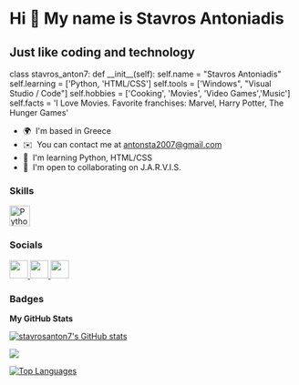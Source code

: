 Hi 👋 My name is Stavros Antoniadis
===================================

Just like coding and technology
-------------------------------

class stavros\_anton7: 
    def \_\_init\_\_(self): self.name = "Stavros Antoniadis" 
        self.learning = \['Python, 'HTML/CSS'\] 
        self.tools = \['Windows", "Visual Studio / Code"\] 
        self.hobbies = \['Cooking', 'Movies', 'Video Games','Music'\] 
        self.facts = 'I Love Movies. Favorite franchises: Marvel, Harry Potter, The Hunger Games'

* 🌍  I'm based in Greece
* ✉️  You can contact me at [antonsta2007@gmail.com](mailto:antonsta2007@gmail.com)
* 🧠  I'm learning Python, HTML/CSS
* 🤝  I'm open to collaborating on J.A.R.V.I.S.

### Skills


<p align="left">
<a href="https://www.python.org/" target="_blank" rel="noreferrer"><img src="https://raw.githubusercontent.com/danielcranney/readme-generator/main/public/icons/skills/python-colored.svg" width="36" height="36" alt="Python" /></a>
</p>


### Socials

<p align="left"> <a href="https://discord.com/users/stavros_anton7#9180" target="_blank" rel="noreferrer"> <picture> <source media="(prefers-color-scheme: dark)" srcset="undefined" /> <source media="(prefers-color-scheme: light)" srcset="https://raw.githubusercontent.com/danielcranney/readme-generator/main/public/icons/socials/discord.svg" /> <img src="https://raw.githubusercontent.com/danielcranney/readme-generator/main/public/icons/socials/discord.svg" width="32" height="32" /> </picture> </a> <a href="https://www.github.com/stavrosanton7" target="_blank" rel="noreferrer"> <picture> <source media="(prefers-color-scheme: dark)" srcset="https://raw.githubusercontent.com/danielcranney/readme-generator/main/public/icons/socials/github-dark.svg" /> <source media="(prefers-color-scheme: light)" srcset="https://raw.githubusercontent.com/danielcranney/readme-generator/main/public/icons/socials/github.svg" /> <img src="https://raw.githubusercontent.com/danielcranney/readme-generator/main/public/icons/socials/github.svg" width="32" height="32" /> </picture> </a> <a href="http://www.instagram.com/stavros_.anton" target="_blank" rel="noreferrer"> <picture> <source media="(prefers-color-scheme: dark)" srcset="undefined" /> <source media="(prefers-color-scheme: light)" srcset="https://raw.githubusercontent.com/danielcranney/readme-generator/main/public/icons/socials/instagram.svg" /> <img src="https://raw.githubusercontent.com/danielcranney/readme-generator/main/public/icons/socials/instagram.svg" width="32" height="32" /> </picture> </a></p>

### Badges

<b>My GitHub Stats</b>

<a href="http://www.github.com/stavrosanton7"><img src="https://github-readme-stats.vercel.app/api?username=stavrosanton7&show_icons=true&hide=&count_private=true&title_color=0891b2&text_color=ffffff&icon_color=0891b2&bg_color=1c1917&hide_border=true&show_icons=true" alt="stavrosanton7's GitHub stats" /></a>

<a href="http://www.github.com/stavrosanton7"><img src="https://github-readme-streak-stats.herokuapp.com/?user=stavrosanton7&stroke=ffffff&background=1c1917&ring=0891b2&fire=0891b2&currStreakNum=ffffff&currStreakLabel=0891b2&sideNums=ffffff&sideLabels=ffffff&dates=ffffff&hide_border=true" /></a>

<a href="https://github.com/stavrosanton7" align="left"><img src="https://github-readme-stats.vercel.app/api/top-langs/?username=stavrosanton7&langs_count=10&title_color=0891b2&text_color=ffffff&icon_color=0891b2&bg_color=1c1917&hide_border=true&locale=en&custom_title=Top%20%Languages" alt="Top Languages" /></a>
